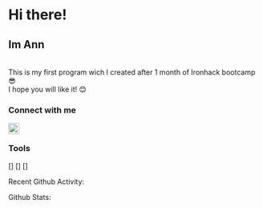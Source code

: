 # Hi there!
## Im Ann

<br />
This is my first program wich I created after 1 month of Ironhack bootcamp 😎
<br />
I hope you will like it! 😊

### Connect with me
[<img align="left"  width="22px" src="https://cdn.jsdelivr.net/npm/simple-icons@v3/icons/linkedin.svg" />][linkedin]


 <!-- <i class="fa fa-linkedin"></i>  -->

<br />

### Tools
[<i class="fab fa-html5"></i>]
[<i class="fab fa-css3-alt"></i>]
[<i class="fab fa-js-square"></i>]



Recent Github Activity:

Github Stats:


[linkedin]: https://www.linkedin.com/in/anna-dorenskaia-155b7b129/?locale=en_US